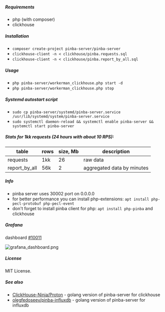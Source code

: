 ##### Requirements
- php (with composer)
- clickhouse

##### Installation

- `composer create-project pinba-server/pinba-server`
- `clickhouse-client -n < clickhouse/pinba.requests.sql`
- `clickhouse-client -n < clickhouse/pinba.report_by_all.sql`

##### Usage

- `php pinba-server/workerman_clickhouse.php start -d`
- `php pinba-server/workerman_clickhouse.php stop`

##### Systemd autostart script
- `sudo cp pinba-server/systemd/pinba-server.service /usr/lib/systemd/system/pinba-server.service`
- `sudo systemctl daemon-reload && systemctl enable pinba-server && systemctl start pinba-server`

##### Stats for 1kk requests (24 hours with about 10 RPS):

|table|rows|size, Mb|description|
|---|---|---|---|
|requests|1kk|26|raw data|
|report_by_all|56k|2|aggregated data by minutes|

##### Info
- pinba server uses 30002 port on 0.0.0.0
- for better performance you can install php-extensions: `apt install php-pecl-protobuf php-pecl-event`
- don't forget to install pinba client for php: `apt install php-pinba` and clickhouse

##### Grafana
dashboard [#10011](https://grafana.com/dashboards/10011)

![grafana_dashboard.png](https://raw.githubusercontent.com/pinba-server/pinba-server/master/grafana_dashboard.png)

##### License
MIT License.

##### See also
- [ClickHouse-Ninja/Proton](https://github.com/ClickHouse-Ninja/Proton) - golang version of pinba-server for clickhouse 
- [olegfedoseev/pinba-influxdb](https://github.com/olegfedoseev/pinba-influxdb) - golang version of pinba-server for influxdb
